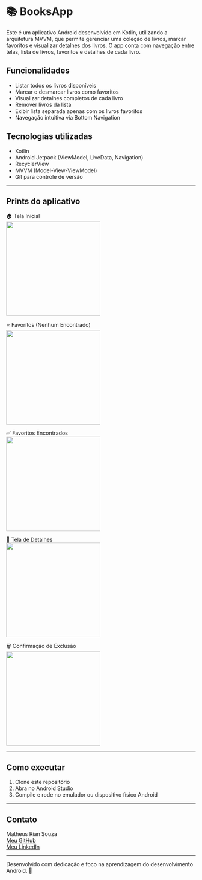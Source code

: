 # 📚 BooksApp

Este é um aplicativo Android desenvolvido em Kotlin, utilizando a arquitetura MVVM, que permite gerenciar uma coleção de livros, marcar favoritos e visualizar detalhes dos livros. O app conta com navegação entre telas, lista de livros, favoritos e detalhes de cada livro.

## Funcionalidades

- Listar todos os livros disponíveis  
- Marcar e desmarcar livros como favoritos  
- Visualizar detalhes completos de cada livro  
- Remover livros da lista  
- Exibir lista separada apenas com os livros favoritos  
- Navegação intuitiva via Bottom Navigation  

## Tecnologias utilizadas

- Kotlin  
- Android Jetpack (ViewModel, LiveData, Navigation)  
- RecyclerView  
- MVVM (Model-View-ViewModel)  
- Git para controle de versão  

---

## Prints do aplicativo

🏠 Tela Inicial  
<img src="intro.png" width="250"/>

⭐ Favoritos (Nenhum Encontrado)  
<img src="favorites.png" width="250"/>

✅ Favoritos Encontrados  
<img src="favorites.foud.png" width="250"/>

📖 Tela de Detalhes  
<img src="book.png" width="250"/>

🗑️ Confirmação de Exclusão  
<img src="delete.png" width="250"/>


---

## Como executar

1. Clone este repositório  
2. Abra no Android Studio  
3. Compile e rode no emulador ou dispositivo físico Android  

---

## Contato

Matheus Rian Souza  
[Meu GitHub](https://github.com/Rian144hz)  
[Meu LinkedIn](https://www.linkedin.com/in/matheus-souza7/)  

---

Desenvolvido com dedicação e foco na aprendizagem do desenvolvimento Android. 🚀
